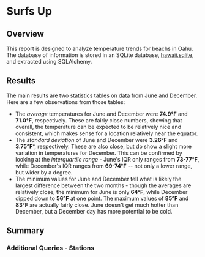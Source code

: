 # Surfs Up
## Overview
This report is designed to analyze temperature trends for beachs in Oahu.  The database of information is stored in an SQLite database, [hawaii.sqlite](hawaii.sqlite), and extracted using SQLAlchemy.
## Results
The main results are two statistics tables on data from June and December.  Here are a few observations from those tables:
- The *average* temperatures for June and December were **74.9&deg;F** and **71.0&deg;F**, respectively.  These are fairly close numbers, showing that overall, the temperature can be expected to be relatively nice and consistent, which makes sense for a location relatively near the equator.
- The *standard deviation* of June and December were **3.26&deg;F** and **3.75&deg;F***, respectively.  These are also close, but do show a slight more variation in temperatures for December.  This can be confirmed by looking at the *interquartile range* - June's IQR only ranges from **73-77&deg;F**, while December's IQR ranges from **69-74&deg;F** -- not only a lower range, but wider by a degree.
- The minimum values for June and December tell what is likely the largest difference between the two months - though the averages are relatively close, the minimum for June is only **64&deg;F**, while December dipped down to **56&deg;F** at one point.  The maximum values of **85&deg;F** and **83&deg;F** are actually fairly close.  June doesn't get much hotter than December, but a December day has more potential to be cold.
## Summary
### Additional Queries - Stations
